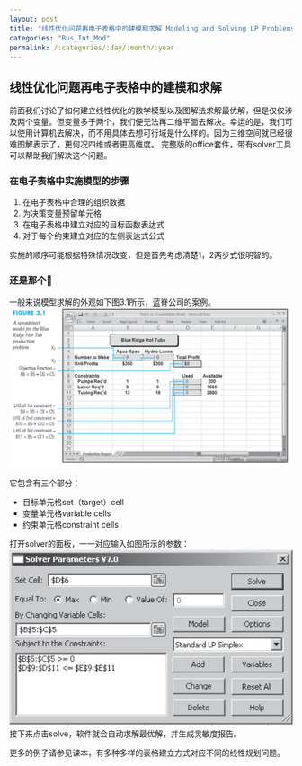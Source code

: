 ```yaml
---
layout: post
title: "线性优化问题再电子表格中的建模和求解 Modeling and Solving LP Problems in a Spreadsheet"
categories: "Bus_Int_Mod"
permalink: /:categories/:day/:month/:year
---
```

## 线性优化问题再电子表格中的建模和求解

前面我们讨论了如何建立线性优化的数学模型以及图解法求解最优解，但是仅仅涉及两个变量。但变量多于两个，我们便无法再二维平面去解决。幸运的是，我们可以使用计算机去解决，而不用具体去想可行域是什么样的。因为三维空间就已经很难图解表示了，更何况四维或者更高维度。
完整版的office套件，带有solver工具可以帮助我们解决这个问题。

### 在电子表格中实施模型的步骤

1. 在电子表格中合理的组织数据
2. 为决策变量预留单元格
3. 在电子表格中建立对应的目标函数表达式
4. 对于每个约束建立对应的左侧表达式公式

实施的顺序可能根据特殊情况改变，但是首先考虑清楚1，2两步式很明智的。

### 还是那个🌰

一般来说模型求解的外观如下图3.1所示，蓝脊公司的案例。
![figure_3.1.png](https://github.com/Frankfsh/learn_datascience_with_me_blog/blob/gh-pages/images/Bus_Int_Mod/figure_3.1.png?raw=true)

它包含有三个部分：

* 目标单元格set（target）cell
* 变量单元格variable cells
* 约束单元格constraint cells

打开solver的面板，一一对应输入如图所示的参数：
![figure_solver_parameters.png](https://github.com/Frankfsh/learn_datascience_with_me_blog/blob/gh-pages/images/Bus_Int_Mod/figure_slover_parameters.png?raw=true)
接下来点击solve，软件就会自动求解最优解，并生成灵敏度报告。

更多的例子请参见课本，有多种多样的表格建立方式对应不同的线性规划问题。
